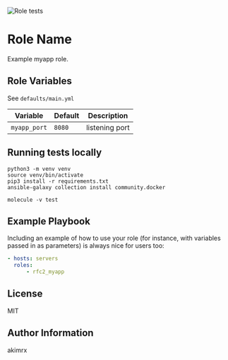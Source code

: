 ![Role tests](https://github.com/akimrx/rfc2_myapp/actions/workflows/ci.yml/badge.svg)

Role Name
=========

Example myapp role.

Role Variables
--------------

See `defaults/main.yml`

| Variable | Default | Description |
|----------|---------|-------------|
| `myapp_port` | `8080` | listening port |



Running tests locally
---------------------
```shell
python3 -m venv venv
source venv/bin/activate
pip3 install -r requirements.txt
ansible-galaxy collection install community.docker

molecule -v test
```

Example Playbook
----------------

Including an example of how to use your role (for instance, with variables passed in as parameters) is always nice for users too:

```yaml
- hosts: servers
  roles:
      - rfc2_myapp
```

License
-------

MIT

Author Information
------------------

akimrx
